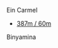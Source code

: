 Ein Carmel
- [387m / 60m](https://www.yad2.co.il/realestate/item/7vfxuj84?opened-from=feed&component-type=map&spot=standard&location=999)

Binyamina

